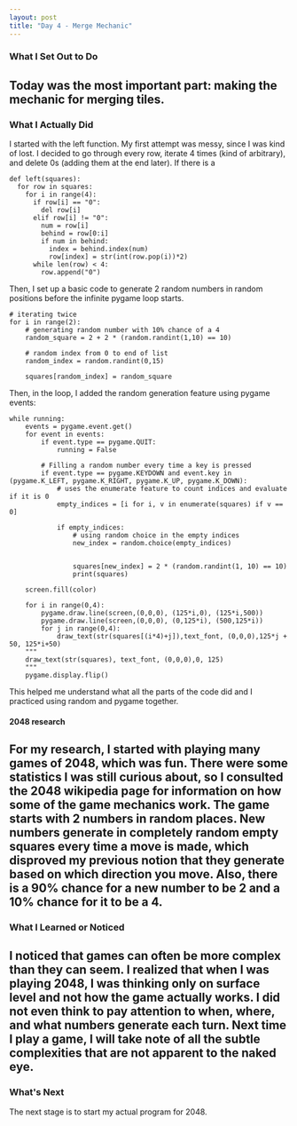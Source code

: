 ```yaml
---
layout: post
title: "Day 4 - Merge Mechanic"
---
```


### What I Set Out to Do
Today was the most important part: making the mechanic for merging tiles. 
---

### What I Actually Did

I started with the left function. My first attempt was messy, since I was kind of lost. I decided to go through every row, iterate 4 times (kind of arbitrary), and delete 0s (adding them at the end later). If there is a 
~~~
def left(squares):
  for row in squares:
    for i in range(4):
      if row[i] == "0":
        del row[i]
      elif row[i] != "0":
        num = row[i]
        behind = row[0:i]
        if num in behind:
          index = behind.index(num)
          row[index] = str(int(row.pop(i))*2)
      while len(row) < 4:
        row.append("0")
~~~~
Then, I set up a basic code to generate 2 random numbers in random positions before the infinite pygame loop starts.
~~~
# iterating twice
for i in range(2):
    # generating random number with 10% chance of a 4
    random_square = 2 + 2 * (random.randint(1,10) == 10)

    # random index from 0 to end of list
    random_index = random.randint(0,15)
    
    squares[random_index] = random_square
~~~
Then, in the loop, I added the random generation feature using pygame events:
~~~
while running:
    events = pygame.event.get()
    for event in events:
        if event.type == pygame.QUIT:
            running = False

        # Filling a random number every time a key is pressed
        if event.type == pygame.KEYDOWN and event.key in (pygame.K_LEFT, pygame.K_RIGHT, pygame.K_UP, pygame.K_DOWN):
            # uses the enumerate feature to count indices and evaluate if it is 0
            empty_indices = [i for i, v in enumerate(squares) if v == 0]
            
            if empty_indices:
                # using random choice in the empty indices
                new_index = random.choice(empty_indices)

                
                squares[new_index] = 2 * (random.randint(1, 10) == 10)
                print(squares)

    screen.fill(color)
    
    for i in range(0,4):
        pygame.draw.line(screen,(0,0,0), (125*i,0), (125*i,500))
        pygame.draw.line(screen,(0,0,0), (0,125*i), (500,125*i))
        for j in range(0,4):
            draw_text(str(squares[(i*4)+j]),text_font, (0,0,0),125*j + 50, 125*i+50)
    """
    draw_text(str(squares), text_font, (0,0,0),0, 125)
    """
    pygame.display.flip()
~~~
This helped me understand what all the parts of the code did and I practiced using random and pygame together.

#### **2048 research**

For my research, I started with playing many games of 2048, which was fun. There were some statistics I was still curious about, so I consulted the 2048 wikipedia page for information on how some of the game mechanics work. The game starts with 2 numbers in random places. New numbers generate in completely random empty squares every time a move is made, which disproved my previous notion that they generate based on which direction you move. Also, there is a 90% chance for a new number to be 2 and a 10% chance for it to be a 4.
---

### What I Learned or Noticed

I noticed that games can often be more complex than they can seem. I realized that when I was playing 2048, I was thinking only on surface level and not how the game actually works. I did not even think to pay attention to when, where, and what numbers generate each turn. Next time I play a game, I will take note of all the subtle complexities that are not apparent to the naked eye.
---

### What's Next

The next stage is to start my actual program for 2048.

